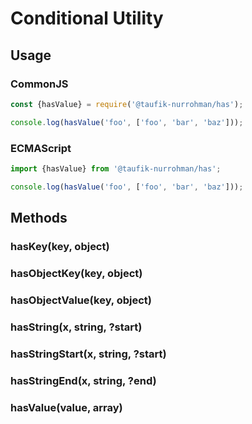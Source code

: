 Conditional Utility
===================

Usage
-----

### CommonJS

~~~ js
const {hasValue} = require('@taufik-nurrohman/has');

console.log(hasValue('foo', ['foo', 'bar', 'baz']));
~~~

### ECMAScript

~~~ js
import {hasValue} from '@taufik-nurrohman/has';

console.log(hasValue('foo', ['foo', 'bar', 'baz']));
~~~

Methods
-------

### hasKey(key, object)

### hasObjectKey(key, object)

### hasObjectValue(key, object)

### hasString(x, string, ?start)

### hasStringStart(x, string, ?start)

### hasStringEnd(x, string, ?end)

### hasValue(value, array)
